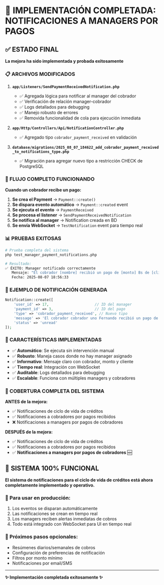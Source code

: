 # 🎉 IMPLEMENTACIÓN COMPLETADA: NOTIFICACIONES A MANAGERS POR PAGOS

## ✅ ESTADO FINAL

**La mejora ha sido implementada y probada exitosamente**

### 📋 ARCHIVOS MODIFICADOS

1. **`app/Listeners/SendPaymentReceivedNotification.php`**
   - ✅ Agregada lógica para notificar al manager del cobrador
   - ✅ Verificación de relación manager-cobrador
   - ✅ Logs detallados para debugging
   - ✅ Manejo robusto de errores
   - ✅ Removida funcionalidad de cola para ejecución inmediata

2. **`app/Http/Controllers/Api/NotificationController.php`**
   - ✅ Agregado tipo `cobrador_payment_received` en validación

3. **`database/migrations/2025_08_07_184622_add_cobrador_payment_received_to_notifications_type.php`**
   - ✅ Migración para agregar nuevo tipo a restricción CHECK de PostgreSQL

### 🔄 FLUJO COMPLETO FUNCIONANDO

**Cuando un cobrador recibe un pago:**

1. **Se crea el Payment** → `Payment::create()`
2. **Se dispara evento automático** → `Payment::created` event
3. **Se ejecuta el evento** → `PaymentReceived` 
4. **Se procesa el listener** → `SendPaymentReceivedNotification`
5. **Se notifica al manager** → Notification creada en BD
6. **Se envía WebSocket** → `TestNotification` event para tiempo real

### 📊 PRUEBAS EXITOSAS

```bash
# Prueba completa del sistema
php test_manager_payment_notifications.php

# Resultado:
✅ ÉXITO: Manager notificado correctamente
   Mensaje: "El cobrador [nombre] recibió un pago de [monto] Bs de [cliente]"
   Fecha: 2025-08-07 18:56:33
```

### 📝 EJEMPLO DE NOTIFICACIÓN GENERADA

```php
Notification::create([
    'user_id' => 17,                     // ID del manager
    'payment_id' => 3,                   // ID del pago
    'type' => 'cobrador_payment_received', // Nuevo tipo
    'message' => 'El cobrador cobrador uno Fernando recibió un pago de 150.00 Bs de Ing. Yeray Viera Hijo',
    'status' => 'unread'
]);
```

### 🔧 CARACTERÍSTICAS IMPLEMENTADAS

- ✅ **Automático**: Se ejecuta sin intervención manual
- ✅ **Robusto**: Maneja casos donde no hay manager asignado
- ✅ **Informativo**: Mensaje claro con cobrador, monto y cliente
- ✅ **Tiempo real**: Integración con WebSocket
- ✅ **Auditable**: Logs detallados para debugging
- ✅ **Escalable**: Funciona con múltiples managers y cobradores

### 🎯 COBERTURA COMPLETA DEL SISTEMA

**ANTES de la mejora:**
- ✅ Notificaciones de ciclo de vida de créditos
- ✅ Notificaciones a cobradores por pagos recibidos  
- ❌ Notificaciones a managers por pagos de cobradores

**DESPUÉS de la mejora:**
- ✅ Notificaciones de ciclo de vida de créditos
- ✅ Notificaciones a cobradores por pagos recibidos
- ✅ **Notificaciones a managers por pagos de cobradores** 🆕

## 🚀 SISTEMA 100% FUNCIONAL

**El sistema de notificaciones para el ciclo de vida de créditos está ahora completamente implementado y operativo.**

### 📱 Para usar en producción:

1. Los eventos se disparan automáticamente
2. Las notificaciones se crean en tiempo real
3. Los managers reciben alertas inmediatas de cobros
4. Todo está integrado con WebSocket para UI en tiempo real

### 🔮 Próximos pasos opcionales:

- Resúmenes diarios/semanales de cobros
- Configuración de preferencias de notificación
- Filtros por monto mínimo
- Notificaciones por email/SMS

---

**✨ Implementación completada exitosamente ✨**
